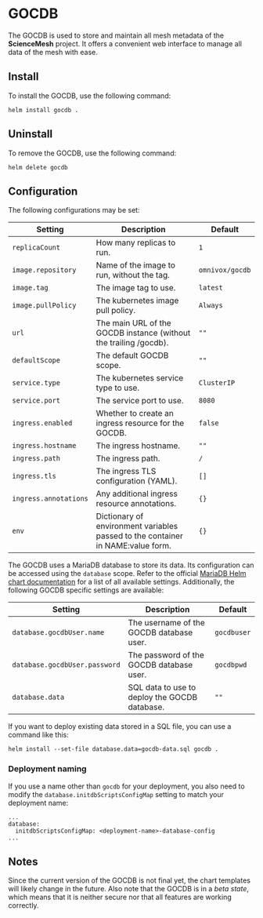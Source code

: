 # GOCDB
The GOCDB is used to store and maintain all mesh metadata of the **ScienceMesh** project. It offers a convenient web interface to manage all data of the mesh with ease.

## Install
To install the GOCDB, use the following command:
```
helm install gocdb .
```

## Uninstall
To remove the GOCDB, use the following command:
```
helm delete gocdb
```

## Configuration
The following configurations may be set:

| Setting | Description | Default |
| --- | --- | --- |
| `replicaCount` | How many replicas to run. | `1` |
| `image.repository` | Name of the image to run, without the tag. | `omnivox/gocdb` |
| `image.tag` | The image tag to use. | `latest` |
| `image.pullPolicy` | 	The kubernetes image pull policy. | `Always` |
| `url` | The main URL of the GOCDB instance (without the trailing /gocdb). | `""` |
| `defaultScope` | The default GOCDB scope. | `""` |
| `service.type` | The kubernetes service type to use. | `ClusterIP` |
| `service.port` | The service port to use. | `8080` |
| `ingress.enabled` | Whether to create an ingress resource for the GOCDB. | `false` |
| `ingress.hostname` | The ingress hostname. | `""` |
| `ingress.path` | The ingress path. | `/` |
| `ingress.tls` | The ingress TLS configuration (YAML). | `[]` |
| `ingress.annotations` | Any additional ingress resource annotations. | `{}` |
| `env` | Dictionary of environment variables passed to the container in NAME:value form. | `{}` |

The GOCDB uses a MariaDB database to store its data. Its configuration can be accessed using the `database` scope. Refer to the official [MariaDB Helm chart documentation](https://github.com/bitnami/charts/tree/master/bitnami/mariadb) for a list of all available settings. Additionally, the following GOCDB specific settings are available:

| Setting | Description | Default |
| --- | --- | --- |
| `database.gocdbUser.name` | The username of the GOCDB database user. | `gocdbuser` |
| `database.gocdbUser.password` | The password of the GOCDB database user. | `gocdbpwd` |
| `database.data` | SQL data to use to deploy the GOCDB database. | `""` |

If you want to deploy existing data stored in a SQL file, you can use a command like this:
```
helm install --set-file database.data=gocdb-data.sql gocdb .
```

### Deployment naming
If you use a name other than `gocdb` for your deployment, you also need to modify the `database.initdbScriptsConfigMap` setting to match your deployment name:
```
...
database:
  initdbScriptsConfigMap: <deployment-name>-database-config
...
```

## Notes
Since the current version of the GOCDB is not final yet, the chart templates will likely change in the future. Also note that the GOCDB is in a _beta state_, which means that it is neither secure nor that all features are working correctly.
